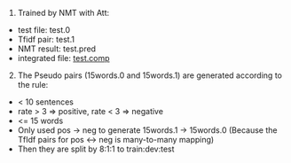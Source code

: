 1. Trained by NMT with Att:
* test file: test.0
* Tfidf pair: test.1
* NMT result: test.pred
* integrated file: [test.comp](test.comp)

2. The Pseudo pairs (15words.0 and 15words.1) are generated according to the rule:
* < 10 sentences
* rate > 3 => positive, rate < 3 => negative
* <= 15 words
* Only used pos -> neg to generate 15words.1 -> 15words.0 (Because the TfIdf pairs for pos <-> neg is many-to-many mapping)
* Then they are split by 8:1:1 to train:dev:test



